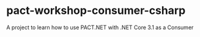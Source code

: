 # pact-workshop-consumer-csharp
A project to learn how to use PACT.NET with .NET Core 3.1 as a Consumer
